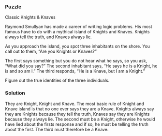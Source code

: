 ### Puzzle 

Classic Knights & Knaves

Raymond Smullyan has made a career of writing logic problems. His most famous have to do with a mythical island of Knights and Knaves. Knights always tell the truth, and Knaves always lie.

As you approach the island, you spot three inhabitants on the shore. You call out to them, “Are you Knights or Knaves?” 

The first says something but you do not hear what he says, so you ask, “What did you say?” 
The second inhabitant says, “He says he is a Knight, he is and so am I.” 
The third responds, “He is a Knave, but I am a Knight.” 

Figure out the true identities of the three individuals.

### Solution 

They are Knight, Knight and Knave. The most basic rule of Knight and Knave island is that no one ever says they are a Knave. 
Knights always say they are Knights because they tell the truth, Knaves say they are Knights because they always lie. 
The second must be a Knight, otherwise he would have lied about the firsts response and if so, he must be telling the truth about the first. 
The third must therefore be a Knave.


